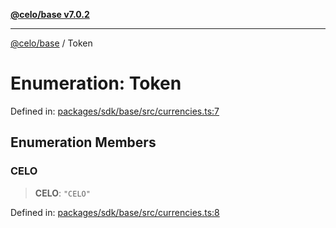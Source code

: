 [**@celo/base v7.0.2**](../README.md)

***

[@celo/base](../README.md) / Token

# Enumeration: Token

Defined in: [packages/sdk/base/src/currencies.ts:7](https://github.com/celo-org/developer-tooling/blob/master/packages/sdk/base/src/currencies.ts#L7)

## Enumeration Members

### CELO

> **CELO**: `"CELO"`

Defined in: [packages/sdk/base/src/currencies.ts:8](https://github.com/celo-org/developer-tooling/blob/master/packages/sdk/base/src/currencies.ts#L8)
